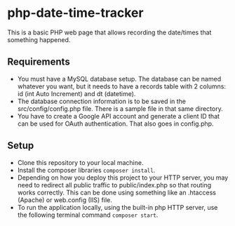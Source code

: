 # php-date-time-tracker
This is a basic PHP web page that allows recording the date/times that something happened.

## Requirements
* You must have a MySQL database setup. The database can be named whatever you want, but it needs to have a records table with 2 columns: id (int Auto Increment) and dt (datetime).
* The database connection information is to be saved in the src/config/config.php file. There is a sample file in that same directory.
* You have to create a Google API account and generate a client ID that can be used for OAuth authentication. That also goes in config.php.

## Setup
* Clone this repository to your local machine.
* Install the composer libraries `composer install`.
* Depending on how you deploy this project to your HTTP server, you may need to redirect all public traffic to public/index.php so that routing works correctly. This can be done using something like an .htaccess (Apache) or web.config (IIS) file.
* To run the application locally, using the built-in php HTTP server, use the following terminal command `composer start`.

